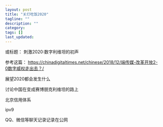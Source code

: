 ```yaml
---
layout: post
title: "关灯吃饭2020"
tagline: ""
description: ""
category:
tags: []
last_updated:
---
```


或标题：
刺激2020:数字利维坦的初声

参考这篇：
https://chinadigitaltimes.net/chinese/2018/12/端传媒-改革开放2-0数字威权走出去？/

展望2020都会发生什么

讨论中国在变成赛博朋克利维坦的路上

北京信用体系

ipv9

QQ、微信等聊天记录记录在公网

